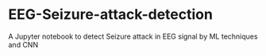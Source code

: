 # EEG-Seizure-attack-detection
A Jupyter notebook to detect Seizure attack in EEG signal by ML techniques and CNN
